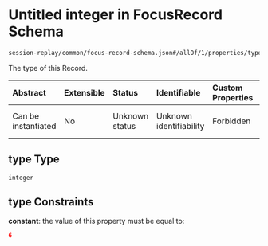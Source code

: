 # Untitled integer in FocusRecord Schema

```txt
session-replay/common/focus-record-schema.json#/allOf/1/properties/type
```

The type of this Record.

| Abstract            | Extensible | Status         | Identifiable            | Custom Properties | Additional Properties | Access Restrictions | Defined In                                                                                                 |
| :------------------ | :--------- | :------------- | :---------------------- | :---------------- | :-------------------- | :------------------ | :--------------------------------------------------------------------------------------------------------- |
| Can be instantiated | No         | Unknown status | Unknown identifiability | Forbidden         | Allowed               | Read only           | [focus-record-schema.json\*](../out/session-replay/common/focus-record-schema.json "open original schema") |

## type Type

`integer`

## type Constraints

**constant**: the value of this property must be equal to:

```json
6
```
